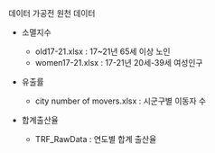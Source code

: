 데이터 가공전 원천 데이터

* 소멸지수 
  * old17-21.xlsx : 17~21년 65세 이상 노인  
  * women17-21.xlsx : 17-21년 20세-39세 여성인구   

* 유출률
  * city number of movers.xlsx : 시군구별 이동자 수  

* 합계출산율
  * TRF_RawData : 연도별 합계 출산율   
